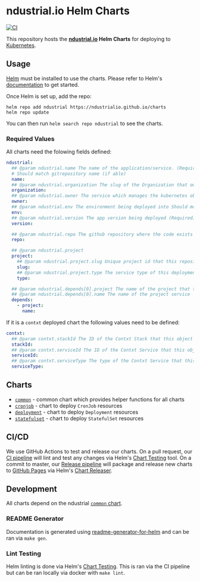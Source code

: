 # ndustrial.io Helm Charts

[![CI](https://github.com/ndustrialio/charts/workflows/CI/badge.svg)](https://github.com/ndustrialio/charts/actions?query=workflow%3ACI)

This repository hosts the **[ndustrial.io](https://ndustrial.io) Helm Charts** for deploying to [Kubernetes](https://kubernetes.io/).

## Usage

[Helm](https://helm.sh) must be installed to use the charts.
Please refer to Helm's [documentation](https://helm.sh/docs/) to get started.

Once Helm is set up, add the repo:

```console
helm repo add ndustrial https://ndustrialio.github.io/charts
helm repo update
```

You can then run `helm search repo ndustrial` to see the charts.

### Required Values

All charts need the folowing fields defined:

```yaml
ndustrial:
  ## @param ndustrial.name The name of the application/service. (Required)
  # Should match gitrepository name (if able)
  name:
  ## @param ndustrial.organization The slug of the Organization that owns the application (Required)
  organization:
  ## @param ndustrial.owner The service which manages the kubernetes object Should most likely be one of: helm, contxt, fleet. (Required)
  owner:
  ## @param ndustrial.env The environment being deployed into Should most likely be one of: dev, staging, prod, or qa. (Required)
  env:
  ## @param ndustrial.version The app version being deployed (Required)
  version:

  ## @param ndustrial.repo The github repository where the code exists (populated by CI/CD)
  repo:

  ## @param ndustrial.project
  project:
    ## @param ndustrial.project.slug Unique project id that this repository belongs too (Required)
    slug:
    ## @param ndustrial.project.type The service type of this deployment (api, database, backend, frontend, etl, etc...) (Required)
    type:

  ## @param ndustrial.depends[0].project The name of the project that this service depends on
  ## @param ndustrial.depends[0].name The name of the project service
  depends:
    - project:
      name:
```

If it is a `contxt` deployed chart the following values need to be defined:

```yaml
contxt:
  ## @param contxt.stackId The ID of the Contxt Stack that this object belongs to (if applicable)
  stackId:
  ## @param contxt.serviceId The ID of the Contxt Service that this object belongs to (if applicable)
  serviceId:
  ## @param contxt.serviceType The type of the Contxt Service that this object belongs to (if applicable)
  serviceType:
```

## Charts

- [`common`](ndustrial/common/README.md) - common chart which provides helper functions for all charts
- [`cronjob`](ndustrial/cronjob/README.md) - chart to deploy `CronJob` resources
- [`deployment`](ndustrial/deployment/README.md) - chart to deploy `Deployment` resources
- [`statefulset`](ndustrial/statefulset/README.md) - chart to deploy `StatefulSet` resources

## CI/CD

We use GitHub Actions to test and release our charts. On a pull request, our [CI pipeline](./.github/workflows/ci.yaml) will lint and test any changes via Helm's [Chart Testing](https://github.com/helm/chart-testing#readme) tool. On a commit to master, our [Release pipeline](./.github/workflows/release.yaml) will package and release new charts to [GitHub Pages](https://pages.github.com/) via Helm's [Chart Releaser](https://github.com/helm/chart-releaser#readme).

## Development

All charts depend on the ndustrial [`common` chart](ndustrial/common/README.md).

### README Generator

Documentation is generated using [readme-generator-for-helm](https://github.com/bitnami-labs/readme-generator-for-helm) and can be ran via `make gen`.

### Lint Testing

Helm linting is done via Helm's [Chart Testing](https://github.com/helm/chart-testing#readme). This is ran via the CI pipeline but can be ran locally via docker with `make lint`.
